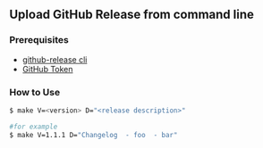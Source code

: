 ## Upload GitHub Release from command line
### Prerequisites

- [github-release cli](https://github.com/github-release/github-release)
- [GitHub Token](https://docs.github.com/en/github/authenticating-to-github/creating-a-personal-access-token)

### How to Use

```bash
$ make V=<version> D="<release description>"

#for example
$ make V=1.1.1 D="Changelog  - foo  - bar"
```
